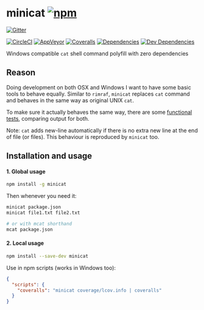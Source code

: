 # minicat [![npm](https://img.shields.io/npm/v/minicat.svg?style=flat-square)](https://www.npmjs.com/package/minicat)

[![Gitter](https://img.shields.io/gitter/room/nkbt/help.svg?style=flat-square)](https://gitter.im/nkbt/help)

[![CircleCI](https://img.shields.io/circleci/project/nkbt/minicat.svg?style=flat-square&label=nix-build)](https://circleci.com/gh/nkbt/minicat)
[![AppVeyor](https://img.shields.io/appveyor/ci/nkbt/minicat.svg?style=flat-square&label=win-build)](https://ci.appveyor.com/project/nkbt/minicat)
[![Coveralls](https://img.shields.io/coveralls/nkbt/minicat.svg?style=flat-square)](https://coveralls.io/r/nkbt/minicat)
[![Dependencies](https://img.shields.io/david/nkbt/minicat.svg?style=flat-square)](https://david-dm.org/nkbt/minicat)
[![Dev Dependencies](https://img.shields.io/david/dev/nkbt/minicat.svg?style=flat-square)](https://david-dm.org/nkbt/minicat#info=devDependencies)


Windows compatible `cat` shell command polyfill with zero dependencies

## Reason

Doing development on both OSX and Windows I want to have some basic tools to behave equally. Similar to `rimraf`, `minicat` replaces `cat` command and behaves in the same way as original UNIX `cat`.

To make sure it actually behaves the same way, there are some [functional tests](test/functional.js), comparing output for both.

Note: `cat` adds new-line automatically if there is no extra new line at the end of file (or files). This behaviour is reproduced by `minicat` too.


## Installation and usage

#### 1. Global usage

```sh
npm install -g minicat
```

Then whenever you need it:
```sh
minicat package.json
minicat file1.txt file2.txt

# or with mcat shorthand
mcat package.json
```


#### 2. Local usage

```sh
npm install --save-dev minicat
```

Use in npm scripts (works in Windows too):
```json
{
  "scripts": {
    "coveralls": "minicat coverage/lcov.info | coveralls"
  }
}
```

